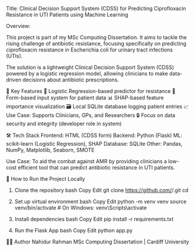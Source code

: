 Title:
Clinical Decision Support System (CDSS) for Predicting Ciprofloxacin Resistance in UTI Patients using Machine Learning

Overview:

This project is part of my MSc Computing Dissertation. It aims to tackle the rising challenge of antibiotic resistance, focusing specifically on predicting ciprofloxacin resistance in Escherichia coli for urinary tract infections (UTIs).

The solution is a lightweight Clinical Decision Support System (CDSS) powered by a logistic regression model, allowing clinicians to make data-driven decisions about antibiotic prescriptions.


🎯 Key Features
🧠 Logistic Regression-based predictor for resistance
📝 Form-based input system for patient data
📊 SHAP-based feature importance visualization
🗃️ Local SQLite database logging patient entries
📈 Use Case: Supports Clinicians, GPs, and Researchers
🔒 Focus on data security and integrity (developer role in system)

🛠️ Tech Stack
Frontend: HTML (CDSS form)
Backend: Python (Flask)
ML: scikit-learn (Logistic Regression), SHAP
Database: SQLite
Other: Pandas, NumPy, Matplotlib, Seaborn, SMOTE


Use Case:
To aid the combat against AMR by providing clinicians a low- cost efficient tool that can predict antibiotic resistance in UTI patients.

🚀 How to Run the Project Locally
1. Clone the repository
bash
Copy
Edit
git clone https://github.com/<your-username>/<repo-name>.git
cd <repo-name>

2. Set up virtual environment
bash
Copy
Edit
python -m venv venv
source venv/bin/activate  # On Windows: venv\\Scripts\\activate

3. Install dependencies
bash
Copy
Edit
pip install -r requirements.txt

4. Run the Flask App
bash
Copy
Edit
python app.py



🧑‍💻 Author
Nahidur Rahman
MSc Computing Dissertation | Cardiff University